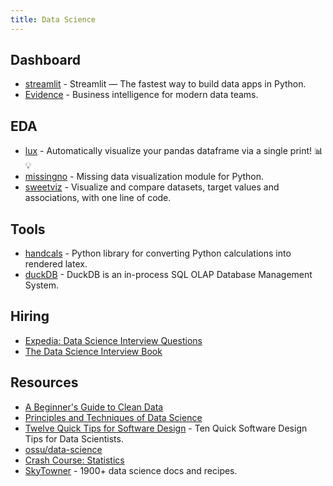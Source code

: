```yaml
---
title: Data Science
---
```


## Dashboard

- [streamlit](https://github.com/streamlit/streamlit) - Streamlit — The fastest way to build data apps in Python.
- [Evidence](https://evidence.dev/) - Business intelligence for modern data teams.

## EDA

- [lux](https://github.com/lux-org/lux) - Automatically visualize your pandas dataframe via a single print! 📊 💡
- [missingno](https://github.com/ResidentMario/missingno) - Missing data visualization module for Python.
- [sweetviz](https://github.com/fbdesignpro/sweetviz) - Visualize and compare datasets, target values and associations, with one line of code.

## Tools

- [handcals](https://github.com/connorferster/handcalcs) - Python library for converting Python calculations into rendered latex.
- [duckDB](https://github.com/duckdb/duckdb) - DuckDB is an in-process SQL OLAP Database Management System.

## Hiring

- [Expedia: Data Science Interview Questions](https://interviewleaks.medium.com/expedia-leaked-data-science-interview-questions-f779de41a0a)
- [The Data Science Interview Book](https://dipranjan.github.io/dsinterviewqns/intro.html)

## Resources

- [A Beginner's Guide to Clean Data](https://b-greve.gitbook.io/beginners-guide-to-clean-data/)
- [Principles and Techniques of Data Science](http://www.textbook.ds100.org/intro.html)
- [Twelve Quick Tips for Software Design](https://github.com/gvwilson/12-design) - Ten Quick Software Design Tips for Data Scientists.
- [ossu/data-science](https://github.com/ossu/data-science)
- [Crash Course: Statistics](https://www.youtube.com/playlist?list=PL8dPuuaLjXtNM_Y-bUAhblSAdWRnmBUcr)
- [SkyTowner](https://www.skytowner.com/) - 1900+ data science docs and recipes.
